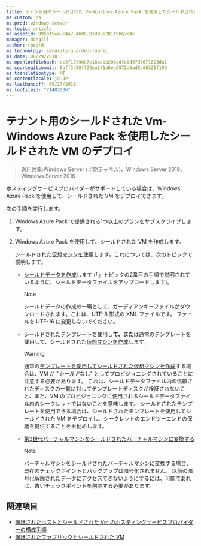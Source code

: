 ```yaml
---
title: テナント用のシールドされた Vm-Windows Azure Pack を使用したシールドされた VM のデプロイ
ms.custom: na
ms.prod: windows-server
ms.topic: article
ms.assetid: 095315e4-c4a7-4b80-91d8-528119b62c4c
manager: dongill
author: rpsqrd
ms.technology: security-guarded-fabric
ms.date: 08/29/2018
ms.openlocfilehash: ec9f12990e7e16aebb208edfe0d97d6671623da1
ms.sourcegitcommit: 6aff3d88ff22ea141a6ea6572a5ad8dd6321f199
ms.translationtype: MT
ms.contentlocale: ja-JP
ms.lasthandoff: 09/27/2019
ms.locfileid: "71403536"
---
```

# <a name="shielded-vms--for-tenants---deploying-a-shielded-vm-by-using-windows-azure-pack"></a>テナント用のシールドされた Vm-Windows Azure Pack を使用したシールドされた VM のデプロイ

>適用対象:Windows Server (半期チャネル)、Windows Server 2019、Windows Server 2016

ホスティングサービスプロバイダーがサポートしている場合は、Windows Azure Pack を使用して、シールドされた VM をデプロイできます。

次の手順を実行します。

1. Windows Azure Pack で提供される1つ以上のプランをサブスクライブします。

2. Windows Azure Pack を使用して、シールドされた VM を作成します。

    シールドされた[仮想マシンを使用](https://technet.microsoft.com/library/mt720674.aspx)します。これについては、次のトピックで説明します。

   - [シールドデータを作成](https://technet.microsoft.com/library/mt720672.aspx)します (「」トピックの2番目の手順で説明されているように、シールドデータファイルをアップロードします)。
    
     > [!NOTE]
     > シールドデータの作成の一環として、ガーディアンキーファイルがダウンロードされます。これは、UTF-8 形式の XML ファイルです。 ファイルを UTF-16 に変更しないでください。
    
   - シールドされたテンプレートを使用し**て、また**は通常のテンプレートを使用して、シールドされた[仮想マシンを作成](https://technet.microsoft.com/library/mt720673.aspx)します。
    
       > [!WARNING]
       > 通常の[テンプレートを使用してシールドされた仮想マシンを作成](https://technet.microsoft.com/library/mt720673.aspx#Anchor_2)する場合は、VM が "*シールド*なし" としてプロビジョニングされていることに注意する必要があります。 これは、シールドデータファイル内の信頼されたディスクの一覧に対してテンプレートディスクが検証されないこと、また、VM のプロビジョニングに使用されるシールドデータファイル内のシークレットではないことを意味します。 シールドされたテンプレートを使用できる場合は、シールドされたテンプレートを使用してシールドされた VM をデプロイし、シークレットのエンドツーエンドの保護を提供することをお勧めします。
    
   - [第2世代バーチャルマシンをシールドされたバーチャルマシンに変換する](https://technet.microsoft.com/library/mt720670.aspx)
    
       > [!NOTE]
       > バーチャルマシンをシールドされたバーチャルマシンに変換する場合、既存のチェックポイントとバックアップは暗号化されません。 以前の暗号化解除されたデータにアクセスできないようにするには、可能であれば、古いチェックポイントを削除する必要があります。

## <a name="see-also"></a>関連項目

- [保護されたホストとシールドされた Vm のホスティングサービスプロバイダーの構成手順](guarded-fabric-configuration-scenarios-for-shielded-vms-overview.md)
- [保護されたファブリックとシールドされた VM](guarded-fabric-and-shielded-vms-top-node.md)
